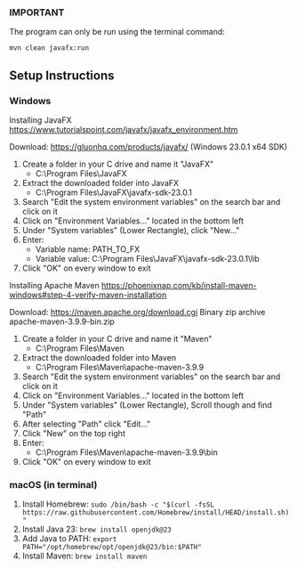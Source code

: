 <h3>IMPORTANT</h3>
The program can only be run using the terminal command:

`mvn clean javafx:run`

<h2>Setup Instructions</h2>
<h3>Windows</h3>

Installing JavaFX
https://www.tutorialspoint.com/javafx/javafx_environment.htm

Download:
https://gluonhq.com/products/javafx/
(Windows 23.0.1 x64 SDK)

1. Create a folder in your C drive and name it "JavaFX"
    - C:\Program Files\JavaFX
2. Extract the downloaded folder into JavaFX
   - C:\Program Files\JavaFX\javafx-sdk-23.0.1
3. Search "Edit the system environment variables" on the search bar and click on it
4. Click on "Environment Variables..." located in the bottom left
5. Under "System variables" (Lower Rectangle), click "New..."
6. Enter:
   - Variable name: PATH_TO_FX
   - Variable value: C:\Program Files\JavaFX\javafx-sdk-23.0.1\lib
7. Click "OK" on every window to exit

Installing Apache Maven
https://phoenixnap.com/kb/install-maven-windows#step-4-verify-maven-installation

Download:
https://maven.apache.org/download.cgi
Binary zip archive apache-maven-3.9.9-bin.zip

1. Create a folder in your C drive and name it "Maven"
   - C:\Program Files\Maven
2. Extract the downloaded folder into Maven
   - C:\Program Files\Maven\apache-maven-3.9.9
3. Search "Edit the system environment variables" on the search bar and click on it
4. Click on "Environment Variables..." located in the bottom left
5. Under "System variables" (Lower Rectangle), Scroll though and find "Path"
6. After selecting "Path" click "Edit..."
7. Click "New" on the top right
8. Enter:
   - C:\Program Files\Maven\apache-maven-3.9.9\bin
9. Click "OK" on every window to exit

<h3>macOS (in terminal)</h3>

1. Install Homebrew: `sudo /bin/bash -c "$(curl -fsSL https://raw.githubusercontent.com/Homebrew/install/HEAD/install.sh)"`
2. Install Java 23: `brew install openjdk@23`
3. Add Java to PATH: `export PATH="/opt/homebrew/opt/openjdk@23/bin:$PATH"`
4. Install Maven: `brew install maven`